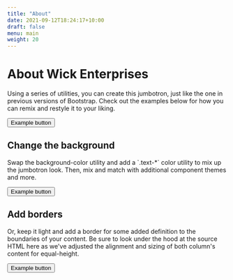 ```yaml
---
title: "About"
date: 2021-09-12T18:24:17+10:00
draft: false
menu: main
weight: 20
---
```


<main>
  <div class="container py-4">
    <div class="p-5 mb-4 bg-light rounded-3">
      <div class="container-fluid py-5">
        <h1 class="display-5 fw-bold">About Wick Enterprises</h1>
        <p class="col-md-8 fs-4">Using a series of utilities, you can create this jumbotron, just like the one in previous versions of Bootstrap. Check out the examples below for how you can remix and restyle it to your liking.</p>
        <button class="btn btn-primary btn-lg" type="button">Example button</button>
      </div>
    </div>
    <div class="row align-items-md-stretch">
      <div class="col-md-6">
        <div class="h-100 p-5 text-white bg-dark rounded-3">
          <h2>Change the background</h2>
          <p>Swap the background-color utility and add a `.text-*` color utility to mix up the jumbotron look. Then, mix and match with additional component themes and more.</p>
          <button class="btn btn-outline-light" type="button">Example button</button>
        </div>
      </div>
      <div class="col-md-6">
        <div class="h-100 p-5 bg-light border rounded-3">
          <h2>Add borders</h2>
          <p>Or, keep it light and add a border for some added definition to the boundaries of your content. Be sure to look under the hood at the source HTML here as we've adjusted the alignment and sizing of both column's content for equal-height.</p>
          <button class="btn btn-outline-secondary" type="button">Example button</button>
        </div>
      </div>
    </div>
  </div>
</main>